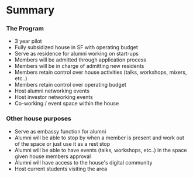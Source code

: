 # Summary

### The Program

* 3 year pilot
* Fully subsidized house in SF with operating budget
* Serve as residence for alumni working on start-ups
* Members will be admitted through application process
* Members will be in charge of admitting new residents
* Members retain control over house activities (talks, workshops, mixers, etc..)
* Members retain control over operating budget
* Host alumni networking events
* Host investor networking events
* Co-working / event space within the house

### Other house purposes

* Serve as embassy function for alumni
* Alumni will be able to stop by when a member is present and work out of the space or just use it as a rest stop
* Alumni will be able to have events (talks, workshops, etc..) in the space given house members approval
* Alumni will have access to the house's digital community
* Host current students visiting the area
